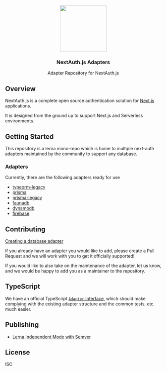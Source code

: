 <p align="center">
   <br/>
   <a href="https://next-auth.js.org" target="_blank"><img width="150px" src="https://next-auth.js.org/img/logo/logo-sm.png" /></a>
   <h3 align="center">NextAuth.js Adapters</h3>
   <p align="center">Adapter Repository for NextAuth.js</p>
</p>

## Overview

NextAuth.js is a complete open source authentication solution for [Next.js](http://nextjs.org/) applications.

It is designed from the ground up to support Next.js and Serverless environments.

## Getting Started

This repository is a lerna mono-repo which is home to multiple next-auth adapters maintained by the community to support any database.

### Adapters

Currently, there are the following adapters ready for use

- [typeorm-legacy](./packages/typeorm-legacy/README.md)
- [prisma](./packages/prisma/README.md)
- [prisma-legacy](./packages/prisma-legacy/README.md)
- [faunadb](./packages/fauna/README.md)
- [dynamodb](./packages/dynamodb/README.md)
- [firebase](./packages/firebase/README.md)

## Contributing

[Creating a database adapter](https://next-auth.js.org/tutorials/creating-a-database-adapter)

If you already have an adapter you would like to add, please create a Pull Request and we will work with you to get it officially supported!

If you would like to also take on the maintenance of the adapter, let us know, and we would be happy to add you as a maintainer to the repository.

## TypeScript

We have an official TypeScript [`Adapter` Interface](https://github.com/nextauthjs/next-auth/blob/main/types/adapters.d.ts), which should make complying with the existing adapter structure and the common tests, etc. much easier.

## Publishing

- [Lerna Independent Mode with Semver](https://samhogy.co.uk/2018/08/lerna-independent-mode-with-semver.html)

## License

ISC
